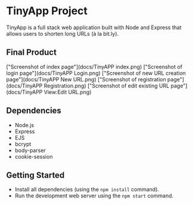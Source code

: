 # TinyApp Project

TinyApp is a full stack web application built with Node and Express that allows users to shorten long URLs (à la bit.ly).

## Final Product

["Screenshot of index page"](docs/TinyAPP index.png)
["Screenshot of login page"](docs/TinyAPP Login.png)
["Screenshot of new URL creation page"](docs/TinyAPP New URL.png)
["Screenshot of registration page"](docs/TinyAPP Registration.png)
["Screenshot of edit existing URL page"](docs/TinyAPP View:Edit URL.png)

## Dependencies

- Node.js
- Express
- EJS
- bcrypt
- body-parser
- cookie-session

## Getting Started

- Install all dependencies (using the `npm install` command).
- Run the development web server using the `npm start` command.